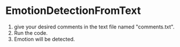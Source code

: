 # EmotionDetectionFromText
1. give your desired comments in the text file named "comments.txt".
2. Run the code.
3. Emotion will be detected.
